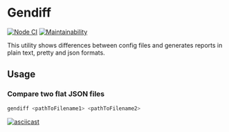# Gendiff

[![Node CI](https://github.com/nstme/frontend-project-lvl2/workflows/Node%20CI/badge.svg)](https://github.com/nstme/frontend-project-lvl2/actions) [![Maintainability](https://api.codeclimate.com/v1/badges/0955b581102da24c60d0/maintainability)](https://codeclimate.com/github/nstme/frontend-project-lvl2/maintainability)

This utility shows differences between config files and generates reports in plain text, pretty and json formats.

## Usage

### Compare two flat JSON files

```bash
gendiff <pathToFilename1> <pathToFilename2>
```
[![asciicast](https://asciinema.org/a/0m8PEsgj9hLvWU67m6pzVHEaQ.svg)](https://asciinema.org/a/0m8PEsgj9hLvWU67m6pzVHEaQ)
